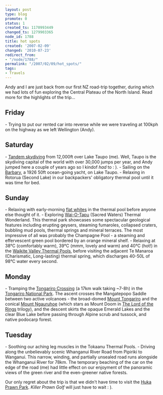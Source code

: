 ```yaml
---
layout: post
type: blog
promote: 0
status: 1
created_ts: 1170993449
changed_ts: 1279903365
node_id: 1788
title: hot spots
created: '2007-02-09'
changed: '2010-07-23'
redirect_from:
- "/node/1788/"
permalink: "/2007/02/09/hot_spots/"
tags:
- Travels
---
```

Andy and I are just back from our first NZ road-trip together, during which we had lots of fun exploring the Central Plateau of the North Island. Read more for the highlights of the trip...
<!--break-->
<h2>Friday</h2>
- Trying to put our rented car into reverse while we were traveling at 100kph on the highway as we left Wellington (Andy). 

<h2>Saturday</h2>
- <a href="http://www.skydivetaupo.co.nz/">Tandem skydiving</a> from 12,000ft over Lake Taupo (me). Well, Taupo is the skydiving capital of the world with over 30,000 jumps per year, and Andy jumped here a couple of years ago so I kindof <i>had</i> to :  ).  
- Sailing on the <a href="http://www.barbary.co.nz/index.htm">Barbary</a>, a 1926 50ft ocean-going yacht, on Lake Taupo.
- Relaxing in Rotorua (Second Lake) in our backpackers' obligatory thermal pool until it was time for bed.

<h2>Sunday</h2>
- Relaxing with early-morning <a href="http://en.wikipedia.org/wiki/Flat_white">flat whites</a> in the thermal pool before anyone else thought of it. 
- Exploring <a href="http://www.geyserland.co.nz/">Wai-O-Tapu</a> (Sacred Waters) Thermal Wonderland. This thermal park showcases some spectacular geological features including erupting geysers, steaming fumaroles, collapsed craters, bubbling mud pools, thermal springs and mineral terraces. The most impressive of all was probably the Champagne Pool - a steaming and effervescent green pool bordered by an orange mineral shelf. 
- Relaxing at 38°C (comfortably warm), 39°C (mmm, lovely and warm) and 40°C  (hot!) in the <a href="http://www.hotpools.co.nz/">Waikite Valley Thermal Pools</a>, before visiting the adjacent Te Manaroa (Charismatic, Long-lasting) thermal spring, which discharges 40-50L of 98°C water every second.

<h2>Monday</h2>
- Tramping the <a href="http://www.doc.govt.nz/templates/trackandwalk.aspx?id=36028">Tongariro Crossing</a> (a 17km walk taking ~7-8h) in the <a href="http://www.doc.govt.nz/templates/PlaceProfile.aspx?id=38487">Tongariro National Park</a>. The ascent crosses the Mangatepopo Saddle between two active volcanoes - the broad-domed <a href="http://en.wikipedia.org/wiki/Mount_Tongariro">Mount Tongariro</a> and the conical <a href="http://en.wikipedia.org/wiki/Ngauruhoe">Mount Ngauruhoe</a> (which stars as Mount Doom in <a href="http://www.lordoftherings.net/">The Lord of the Rings</a> trilogy), and the descent skirts the opaque Emerald Lakes and the clear Blue Lake before passing through Alpine scrub and tussock, and native podocarp forest.

<h2>Tuesday</h2>
- Soothing our aching leg muscles in the Tokaanu Thermal Pools.
- Driving along the unbelievably scenic Whanganui River Road from Pipiriki to Wanganui. This narrow, winding, and partially unsealed road runs alongside the Whanganui River for 78km. The temporary beaching of the car on the edge of the road (me) had little effect on our enjoyment of the panoramic views of the green river and the even-greener native forests.  

Our only regret about the trip is that we didn't have time to visit the <a href="http://www.hukaprawnpark.co.nz/">Huka Prawn Park</a>. <i>Killer Prawn Golf</i> will just have to wait :  ).

